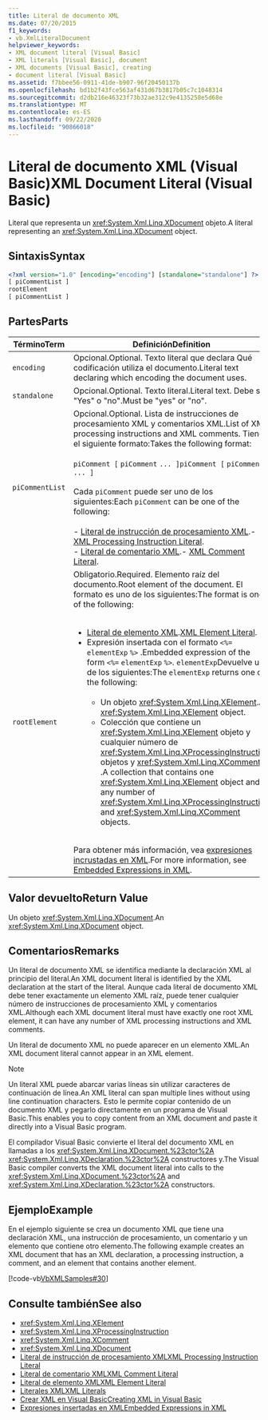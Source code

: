 ```yaml
---
title: Literal de documento XML
ms.date: 07/20/2015
f1_keywords:
- vb.XmlLiteralDocument
helpviewer_keywords:
- XML document literal [Visual Basic]
- XML literals [Visual Basic], document
- XML documents [Visual Basic], creating
- document literal [Visual Basic]
ms.assetid: f7bbee56-0911-41de-b907-96f20450137b
ms.openlocfilehash: bd1b2f43fce563af431d67b3817b05c7c1048314
ms.sourcegitcommit: d2db216e46323f73b32ae312c9e4135258e5d68e
ms.translationtype: MT
ms.contentlocale: es-ES
ms.lasthandoff: 09/22/2020
ms.locfileid: "90866018"
---
```

# <a name="xml-document-literal-visual-basic"></a><span data-ttu-id="981dc-102">Literal de documento XML (Visual Basic)</span><span class="sxs-lookup"><span data-stu-id="981dc-102">XML Document Literal (Visual Basic)</span></span>

<span data-ttu-id="981dc-103">Literal que representa un <xref:System.Xml.Linq.XDocument> objeto.</span><span class="sxs-lookup"><span data-stu-id="981dc-103">A literal representing an <xref:System.Xml.Linq.XDocument> object.</span></span>  
  
## <a name="syntax"></a><span data-ttu-id="981dc-104">Sintaxis</span><span class="sxs-lookup"><span data-stu-id="981dc-104">Syntax</span></span>  
  
```xml  
<?xml version="1.0" [encoding="encoding"] [standalone="standalone"] ?>  
[ piCommentList ]  
rootElement  
[ piCommentList ]  
```  
  
## <a name="parts"></a><span data-ttu-id="981dc-105">Partes</span><span class="sxs-lookup"><span data-stu-id="981dc-105">Parts</span></span>  
  
|<span data-ttu-id="981dc-106">Término</span><span class="sxs-lookup"><span data-stu-id="981dc-106">Term</span></span>|<span data-ttu-id="981dc-107">Definición</span><span class="sxs-lookup"><span data-stu-id="981dc-107">Definition</span></span>|  
|---|---|  
|`encoding`|<span data-ttu-id="981dc-108">Opcional.</span><span class="sxs-lookup"><span data-stu-id="981dc-108">Optional.</span></span> <span data-ttu-id="981dc-109">Texto literal que declara Qué codificación utiliza el documento.</span><span class="sxs-lookup"><span data-stu-id="981dc-109">Literal text declaring which encoding the document uses.</span></span>|  
|`standalone`|<span data-ttu-id="981dc-110">Opcional.</span><span class="sxs-lookup"><span data-stu-id="981dc-110">Optional.</span></span> <span data-ttu-id="981dc-111">Texto literal.</span><span class="sxs-lookup"><span data-stu-id="981dc-111">Literal text.</span></span> <span data-ttu-id="981dc-112">Debe ser "Yes" o "no".</span><span class="sxs-lookup"><span data-stu-id="981dc-112">Must be "yes" or "no".</span></span>|  
|`piCommentList`|<span data-ttu-id="981dc-113">Opcional.</span><span class="sxs-lookup"><span data-stu-id="981dc-113">Optional.</span></span> <span data-ttu-id="981dc-114">Lista de instrucciones de procesamiento XML y comentarios XML.</span><span class="sxs-lookup"><span data-stu-id="981dc-114">List of XML processing instructions and XML comments.</span></span> <span data-ttu-id="981dc-115">Tiene el siguiente formato:</span><span class="sxs-lookup"><span data-stu-id="981dc-115">Takes the following format:</span></span><br /><br /> <span data-ttu-id="981dc-116">`piComment [` `piComment` `... ]`</span><span class="sxs-lookup"><span data-stu-id="981dc-116">`piComment [` `piComment` `... ]`</span></span><br /><br /> <span data-ttu-id="981dc-117">Cada `piComment` puede ser uno de los siguientes:</span><span class="sxs-lookup"><span data-stu-id="981dc-117">Each `piComment` can be one of the following:</span></span><br /><br /> <span data-ttu-id="981dc-118">-   [Literal de instrucción de procesamiento XML](xml-processing-instruction-literal.md).</span><span class="sxs-lookup"><span data-stu-id="981dc-118">-   [XML Processing Instruction Literal](xml-processing-instruction-literal.md).</span></span><br /><span data-ttu-id="981dc-119">-   [Literal de comentario XML](xml-comment-literal.md).</span><span class="sxs-lookup"><span data-stu-id="981dc-119">-   [XML Comment Literal](xml-comment-literal.md).</span></span>|  
|`rootElement`|<span data-ttu-id="981dc-120">Obligatorio.</span><span class="sxs-lookup"><span data-stu-id="981dc-120">Required.</span></span> <span data-ttu-id="981dc-121">Elemento raíz del documento.</span><span class="sxs-lookup"><span data-stu-id="981dc-121">Root element of the document.</span></span> <span data-ttu-id="981dc-122">El formato es uno de los siguientes:</span><span class="sxs-lookup"><span data-stu-id="981dc-122">The format is one of the following:</span></span><br /><br /> <ul><li><span data-ttu-id="981dc-123">[Literal de elemento XML](xml-element-literal.md).</span><span class="sxs-lookup"><span data-stu-id="981dc-123">[XML Element Literal](xml-element-literal.md).</span></span></li><li><span data-ttu-id="981dc-124">Expresión insertada con el formato `<%=` `elementExp` `%>` .</span><span class="sxs-lookup"><span data-stu-id="981dc-124">Embedded expression of the form `<%=` `elementExp` `%>`.</span></span> <span data-ttu-id="981dc-125">`elementExp`Devuelve uno de los siguientes:</span><span class="sxs-lookup"><span data-stu-id="981dc-125">The `elementExp` returns one of the following:</span></span><br /><br /> <ul><li><span data-ttu-id="981dc-126">Un objeto <xref:System.Xml.Linq.XElement>.</span><span class="sxs-lookup"><span data-stu-id="981dc-126">An <xref:System.Xml.Linq.XElement> object.</span></span></li><li><span data-ttu-id="981dc-127">Colección que contiene un <xref:System.Xml.Linq.XElement> objeto y cualquier número de <xref:System.Xml.Linq.XProcessingInstruction> objetos y <xref:System.Xml.Linq.XComment> .</span><span class="sxs-lookup"><span data-stu-id="981dc-127">A collection that contains one <xref:System.Xml.Linq.XElement> object and any number of <xref:System.Xml.Linq.XProcessingInstruction> and <xref:System.Xml.Linq.XComment> objects.</span></span></li></ul></li></ul><br /> <span data-ttu-id="981dc-128">Para obtener más información, vea [expresiones incrustadas en XML](../../programming-guide/language-features/xml/embedded-expressions-in-xml.md).</span><span class="sxs-lookup"><span data-stu-id="981dc-128">For more information, see [Embedded Expressions in XML](../../programming-guide/language-features/xml/embedded-expressions-in-xml.md).</span></span>|  
  
## <a name="return-value"></a><span data-ttu-id="981dc-129">Valor devuelto</span><span class="sxs-lookup"><span data-stu-id="981dc-129">Return Value</span></span>  

 <span data-ttu-id="981dc-130">Un objeto <xref:System.Xml.Linq.XDocument>.</span><span class="sxs-lookup"><span data-stu-id="981dc-130">An <xref:System.Xml.Linq.XDocument> object.</span></span>  
  
## <a name="remarks"></a><span data-ttu-id="981dc-131">Comentarios</span><span class="sxs-lookup"><span data-stu-id="981dc-131">Remarks</span></span>  

 <span data-ttu-id="981dc-132">Un literal de documento XML se identifica mediante la declaración XML al principio del literal.</span><span class="sxs-lookup"><span data-stu-id="981dc-132">An XML document literal is identified by the XML declaration at the start of the literal.</span></span> <span data-ttu-id="981dc-133">Aunque cada literal de documento XML debe tener exactamente un elemento XML raíz, puede tener cualquier número de instrucciones de procesamiento XML y comentarios XML.</span><span class="sxs-lookup"><span data-stu-id="981dc-133">Although each XML document literal must have exactly one root XML element, it can have any number of XML processing instructions and XML comments.</span></span>  
  
 <span data-ttu-id="981dc-134">Un literal de documento XML no puede aparecer en un elemento XML.</span><span class="sxs-lookup"><span data-stu-id="981dc-134">An XML document literal cannot appear in an XML element.</span></span>  
  
> [!NOTE]
> <span data-ttu-id="981dc-135">Un literal XML puede abarcar varias líneas sin utilizar caracteres de continuación de línea.</span><span class="sxs-lookup"><span data-stu-id="981dc-135">An XML literal can span multiple lines without using line continuation characters.</span></span> <span data-ttu-id="981dc-136">Esto le permite copiar contenido de un documento XML y pegarlo directamente en un programa de Visual Basic.</span><span class="sxs-lookup"><span data-stu-id="981dc-136">This enables you to copy content from an XML document and paste it directly into a Visual Basic program.</span></span>  
  
 <span data-ttu-id="981dc-137">El compilador Visual Basic convierte el literal del documento XML en llamadas a los <xref:System.Xml.Linq.XDocument.%23ctor%2A> <xref:System.Xml.Linq.XDeclaration.%23ctor%2A> constructores y.</span><span class="sxs-lookup"><span data-stu-id="981dc-137">The Visual Basic compiler converts the XML document literal into calls to the <xref:System.Xml.Linq.XDocument.%23ctor%2A> and <xref:System.Xml.Linq.XDeclaration.%23ctor%2A> constructors.</span></span>  
  
## <a name="example"></a><span data-ttu-id="981dc-138">Ejemplo</span><span class="sxs-lookup"><span data-stu-id="981dc-138">Example</span></span>  

 <span data-ttu-id="981dc-139">En el ejemplo siguiente se crea un documento XML que tiene una declaración XML, una instrucción de procesamiento, un comentario y un elemento que contiene otro elemento.</span><span class="sxs-lookup"><span data-stu-id="981dc-139">The following example creates an XML document that has an XML declaration, a processing instruction, a comment, and an element that contains another element.</span></span>  
  
 [!code-vb[VbXMLSamples#30](~/samples/snippets/visualbasic/VS_Snippets_VBCSharp/VbXMLSamples/VB/XMLSamples13.vb#30)]  
  
## <a name="see-also"></a><span data-ttu-id="981dc-140">Consulte también</span><span class="sxs-lookup"><span data-stu-id="981dc-140">See also</span></span>

- <xref:System.Xml.Linq.XElement>
- <xref:System.Xml.Linq.XProcessingInstruction>
- <xref:System.Xml.Linq.XComment>
- <xref:System.Xml.Linq.XDocument>
- [<span data-ttu-id="981dc-141">Literal de instrucción de procesamiento XML</span><span class="sxs-lookup"><span data-stu-id="981dc-141">XML Processing Instruction Literal</span></span>](xml-processing-instruction-literal.md)
- [<span data-ttu-id="981dc-142">Literal de comentario XML</span><span class="sxs-lookup"><span data-stu-id="981dc-142">XML Comment Literal</span></span>](xml-comment-literal.md)
- [<span data-ttu-id="981dc-143">Literal de elemento XML</span><span class="sxs-lookup"><span data-stu-id="981dc-143">XML Element Literal</span></span>](xml-element-literal.md)
- [<span data-ttu-id="981dc-144">Literales XML</span><span class="sxs-lookup"><span data-stu-id="981dc-144">XML Literals</span></span>](index.md)
- [<span data-ttu-id="981dc-145">Crear XML en Visual Basic</span><span class="sxs-lookup"><span data-stu-id="981dc-145">Creating XML in Visual Basic</span></span>](../../programming-guide/language-features/xml/creating-xml.md)
- [<span data-ttu-id="981dc-146">Expresiones insertadas en XML</span><span class="sxs-lookup"><span data-stu-id="981dc-146">Embedded Expressions in XML</span></span>](../../programming-guide/language-features/xml/embedded-expressions-in-xml.md)

